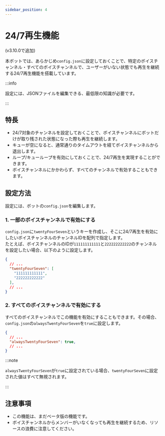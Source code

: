 ```yaml
---
sidebar_position: 4
---
```

# 24/7再生機能
(v3.10.0で追加)

本ボットでは、あらかじめ`config.json`に設定しておくことで、特定のボイスチャンネル・すべてのボイスチャンネルで、ユーザーがいない状態でも再生を継続する24/7再生機能を搭載しています。

:::info

設定には、JSONファイルを編集できる、最低限の知識が必要です。

:::

## 特長
* 24/7対象のチャンネルを設定しておくことで、ボイスチャンネルにボットだけが取り残された状態になった際も再生を継続します。
* キューが空になると、通常通りのタイムアウトを経てボイスチャンネルから退出します。
* ループ/キューループを有効にしておくことで、24/7再生を実現することができます。
* ボイスチャンネルにかかわらず、すべてのチャンネルで有効することもできます。

## 設定方法
設定には、ボットの`config.json`を編集します。
### 1. 一部のボイスチャンネルで有効にする
`config.json`に`twentyFourSeven`というキーを作成し、そこに24/7再生を有効にしたいボイスチャンネルのチャンネルIDを配列で指定します。  
たとえば、ボイスチャンネルのIDが`111111111111`と`222222222222`のチャンネルを設定したい場合、以下のように設定します。
```json title=config.json
{
  // ...
  "twentyFourSeven": [
    "111111111111",
    "222222222222"
  ],
  // ...
}
```
### 2. すべてのボイスチャンネルで有効にする
すべてのボイスチャンネルでこの機能を有効にすることもできます。その場合、`config.json`の`alwaysTwentyFourSeven`を`true`に設定します。
```json title=config.json
{
  // ...
  "alwaysTwentyFourSeven": true,
  // ...
}
```

:::note

`alwaysTwentyFourSeven`が`true`に設定されている場合、`twentyFourSeven`に設定された値はすべて無視されます。

:::

## 注意事項
* この機能は、まだベータ版の機能です。
* ボイスチャンネルからメンバーがいなくなっても再生を継続するため、リソースの浪費に注意してください。
